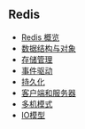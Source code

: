 ## Redis
- [Redis 概览](https://github.com/lazecoding/Note/blob/main/note/articles/redis/概览.md)
- [数据结构与对象](https://github.com/lazecoding/Note/blob/main/note/articles/redis/数据结构与对象.md)
- [存储管理](https://github.com/lazecoding/Note/blob/main/note/articles/redis/存储管理.md)
- [事件驱动](https://github.com/lazecoding/Note/blob/main/note/articles/redis/事件驱动.md)
- [持久化](https://github.com/lazecoding/Note/blob/main/note/articles/redis/持久化.md)
- [客户端和服务器](https://github.com/lazecoding/Note/blob/main/note/articles/redis/客户端和服务器.md)
- [多机模式](https://github.com/lazecoding/Note/blob/main/note/articles/redis/多机模式.md)
- [IO模型](https://github.com/lazecoding/Note/blob/main/note/articles/redis/IO模型.md)


<!--
-->

<!--
## 扩展
- [IO模型](https://github.com/lazecoding/Note/blob/main/note/articles/redis/IO模型.md)
- [Redis 为什么快](https://github.com/lazecoding/Note/blob/main/note/articles/redis/RedisPower.md)
-->